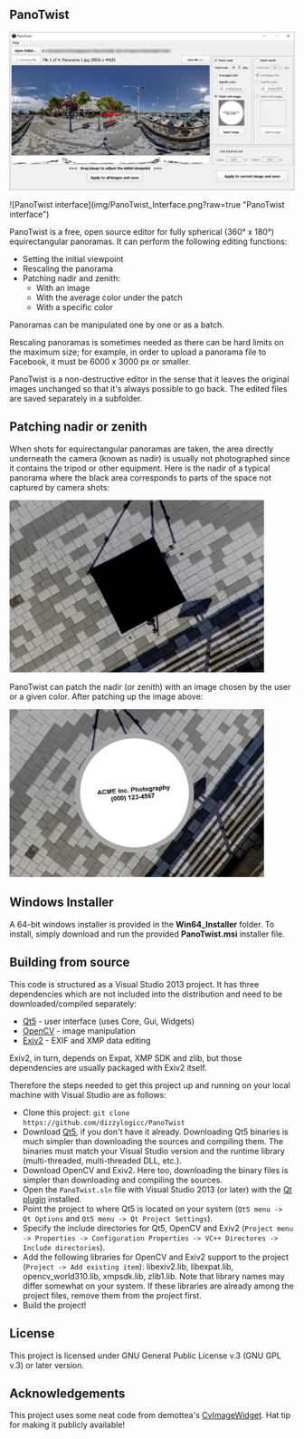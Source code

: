 ## PanoTwist
<p align="left">
  <img src="img/PanoTwist_Interface.png" width="650" title="PanoTwist interface">
</p>
![PanoTwist interface](img/PanoTwist_Interface.png?raw=true "PanoTwist interface")

PanoTwist is a free, open source editor for fully spherical (360° x 180°) equirectangular panoramas. It can perform the following editing functions:
* Setting the initial viewpoint
* Rescaling the panorama
* Patching nadir and zenith:
  * With an image
  * With the average color under the patch
  * With a specific color

Panoramas can be manipulated one by one or as a batch.

Rescaling panoramas is sometimes needed as there can be hard limits on the maximum size; for example, in order to upload a panorama file to Facebook, it must be 6000 x 3000 px or smaller.

PanoTwist is a non-destructive editor in the sense that it leaves the original images unchanged so that it's always possible to go back. The edited files are saved separately in a subfolder.

## Patching nadir or zenith
When shots for equirectangular panoramas are taken, the area directly underneath the camera (known as nadir) is usually not photographed since it contains the tripod or other equipment. Here is the nadir of a typical panorama where the black area corresponds to parts of the space not captured by camera shots:
<p align="left">
  <img src="img/UnpatchedNadir.jpg" width="450" title="Unpatched nadir">
</p>

PanoTwist can patch the nadir (or zenith) with an image chosen by the user or a given color. After patching up the image above:
<p align="left">
  <img src="img/PatchedNadir.jpg" width="450" title="After patching">
</p>

## Windows Installer

A 64-bit windows installer is provided in the **Win64_Installer** folder. To install, simply download and run the provided **PanoTwist.msi** installer file.

## Building from source
This code is structured as a Visual Studio 2013 project. It has three dependencies which are not included into the distribution and need to be downloaded/compiled separately:
* [Qt5](https://www.qt.io/download) - user interface (uses Core, Gui, Widgets)
* [OpenCV](https://opencv.org/) - image manipulation
* [Exiv2](http://www.exiv2.org/download.html) - EXIF and XMP data editing

Exiv2, in turn, depends on Expat, XMP SDK and zlib, but those dependencies are usually packaged with Exiv2 itself.

Therefore the steps needed to get this project up and running on your local machine with Visual Studio are as follows:
* Clone this project: `git clone https://github.com/dizzylogicc/PanoTwist`
* Download [Qt5](https://www.qt.io/download), if you don't have it already. Downloading Qt5 binaries is much simpler than downloading the sources and compiling them. The binaries must match your Visual Studio version and the runtime library (multi-threaded, multi-threaded DLL, etc.).
* Download OpenCV and Exiv2. Here too, downloading the binary files is simpler than downloading and compiling the sources. 
* Open the `PanoTwist.sln` file with Visual Studio 2013 (or later) with the [Qt plugin](http://doc.qt.io/archives/vs-addin/index.html) installed.
* Point the project to where Qt5 is located on your system (`Qt5 menu -> Qt Options` and `Qt5 menu -> Qt Project Settings`).
* Specify the include directories for Qt5, OpenCV and Exiv2 (`Project menu -> Properties -> Configuration Properties -> VC++ Directores -> Include directories`).
* Add the following libraries for OpenCV and Exiv2 support to the project (`Project -> Add existing item`): libexiv2.lib, libexpat.lib, opencv_world310.lib, xmpsdk.lib, zlib1.lib. Note that library names may differ somewhat on your system. If these libraries are already among the project files, remove them from the project first.
* Build the project!

## License
This project is licensed under GNU General Public License v.3 (GNU GPL v.3) or later version.

## Acknowledgements
This project uses some neat code from demottea's [CvImageWidget](https://github.com/delmottea/QtOpenCVWidget). Hat tip for making it publicly available!
